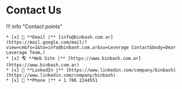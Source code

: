 # Contact Us

!!! info "Contact points"

    * [x] 📧 **Email |** [info@binbash.com.ar](https://mail.google.com/mail/?view=cm&fs=1&to=info@binbash.com.ar&su=Leverage Contact&body=Dear Leverage Team,)
    * [x] 🌎 **Web Site |** [https://www.binbash.com.ar](https://www.binbash.com.ar)
    * [x] 🏢 **LinkedIn |** [https://www.linkedin.com/company/binbash](https://www.linkedin.com/company/binbash)
    * [x] 📱 **Phone |** + 1 786 2244551